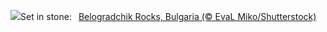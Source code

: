 ![](https://www.bing.com/th?id=OHR.BulgariaRocks_EN-US3184562282_UHD.jpg&w=1000)Set in stone:&nbsp;&ensp;[Belogradchik Rocks, Bulgaria (© EvaL Miko/Shutterstock)](https://www.bing.com/th?id=OHR.BulgariaRocks_EN-US3184562282_UHD.jpg)
<br><br/>
